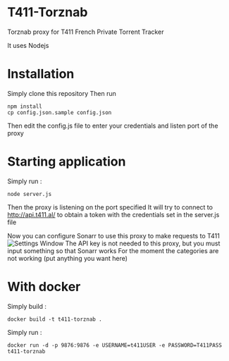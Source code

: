 # T411-Torznab

Torznab proxy for T411 French Private Torrent Tracker

It uses Nodejs

# Installation
Simply clone this repository
Then run 
```
npm install
cp config.json.sample config.json
```
Then edit the config.js file to enter your credentials and listen port of the proxy

# Starting application 
Simply run :
```
node server.js 
```
Then the proxy is listening on the port specified
It will try to connect to http://api.t411.al/ to obtain a token with the credentials set in the server.js file

Now you can configure Sonarr to use this proxy to make requests to T411
![Settings Window](https://raw.github.com/KiLMaN/T411-Torznab/screenshots/T411-Torznab-Sonarr-Configuration.png)
The API key is not needed to this proxy, but you must input something so that Sonarr works
For the moment the categories are not working (put anything you want here)

# With docker
Simply build :
```
docker build -t t411-torznab .
```

Simply run :
```
docker run -d -p 9876:9876 -e USERNAME=t411USER -e PASSWORD=T411PASS t411-torznab
```
